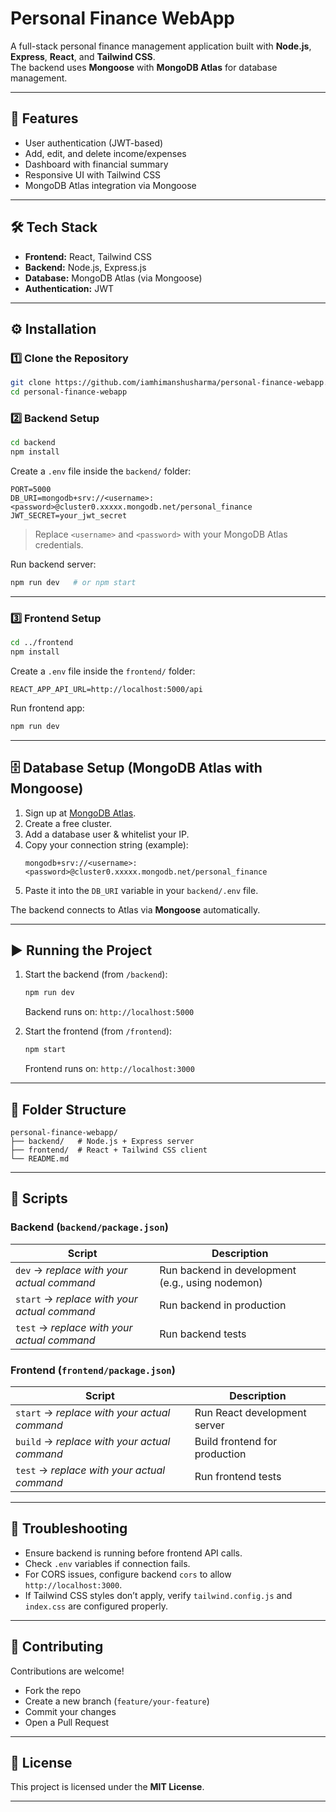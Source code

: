 # Personal Finance WebApp

A full-stack personal finance management application built with **Node.js**, **Express**, **React**, and **Tailwind CSS**.  
The backend uses **Mongoose** with **MongoDB Atlas** for database management.

---

## 🚀 Features
- User authentication (JWT-based)
- Add, edit, and delete income/expenses
- Dashboard with financial summary
- Responsive UI with Tailwind CSS
- MongoDB Atlas integration via Mongoose

---

## 🛠️ Tech Stack
- **Frontend:** React, Tailwind CSS
- **Backend:** Node.js, Express.js
- **Database:** MongoDB Atlas (via Mongoose)
- **Authentication:** JWT

---

## ⚙️ Installation

### 1️⃣ Clone the Repository
```bash
git clone https://github.com/iamhimanshusharma/personal-finance-webapp.git
cd personal-finance-webapp
```

### 2️⃣ Backend Setup
```bash
cd backend
npm install
```

Create a `.env` file inside the `backend/` folder:

```env
PORT=5000
DB_URI=mongodb+srv://<username>:<password>@cluster0.xxxxx.mongodb.net/personal_finance
JWT_SECRET=your_jwt_secret
```

> Replace `<username>` and `<password>` with your MongoDB Atlas credentials.

Run backend server:
```bash
npm run dev   # or npm start
```

---

### 3️⃣ Frontend Setup
```bash
cd ../frontend
npm install
```

Create a `.env` file inside the `frontend/` folder:

```env
REACT_APP_API_URL=http://localhost:5000/api
```

Run frontend app:
```bash
npm run dev
```

---

## 🗄️ Database Setup (MongoDB Atlas with Mongoose)

1. Sign up at [MongoDB Atlas](https://www.mongodb.com/cloud/atlas).
2. Create a free cluster.
3. Add a database user & whitelist your IP.
4. Copy your connection string (example):
   ```
   mongodb+srv://<username>:<password>@cluster0.xxxxx.mongodb.net/personal_finance
   ```
5. Paste it into the `DB_URI` variable in your `backend/.env` file.

The backend connects to Atlas via **Mongoose** automatically.

---

## ▶️ Running the Project

1. Start the backend (from `/backend`):
   ```bash
   npm run dev
   ```
   Backend runs on: `http://localhost:5000`

2. Start the frontend (from `/frontend`):
   ```bash
   npm start
   ```
   Frontend runs on: `http://localhost:3000`

---

## 📂 Folder Structure

```
personal-finance-webapp/
├── backend/   # Node.js + Express server
├── frontend/  # React + Tailwind CSS client
└── README.md
```

---

## 📜 Scripts

### Backend (`backend/package.json`)
| Script | Description |
|--------|-------------|
| `dev` → *replace with your actual command* | Run backend in development (e.g., using nodemon) |
| `start` → *replace with your actual command* | Run backend in production |
| `test` → *replace with your actual command* | Run backend tests |

### Frontend (`frontend/package.json`)
| Script | Description |
|--------|-------------|
| `start` → *replace with your actual command* | Run React development server |
| `build` → *replace with your actual command* | Build frontend for production |
| `test` → *replace with your actual command* | Run frontend tests |

---

## 🔧 Troubleshooting
- Ensure backend is running before frontend API calls.  
- Check `.env` variables if connection fails.  
- For CORS issues, configure backend `cors` to allow `http://localhost:3000`.  
- If Tailwind CSS styles don’t apply, verify `tailwind.config.js` and `index.css` are configured properly.  

---

## 🤝 Contributing
Contributions are welcome!  
- Fork the repo  
- Create a new branch (`feature/your-feature`)  
- Commit your changes  
- Open a Pull Request  

---

## 📜 License
This project is licensed under the **MIT License**.

---
